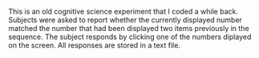 
This is an old cognitive science experiment that I coded a while back. Subjects were asked to report whether the currently displayed number matched the number that had been displayed two items previously in the sequence. The subject responds by clicking one of the numbers diplayed on the screen. All responses are stored in a text file.

